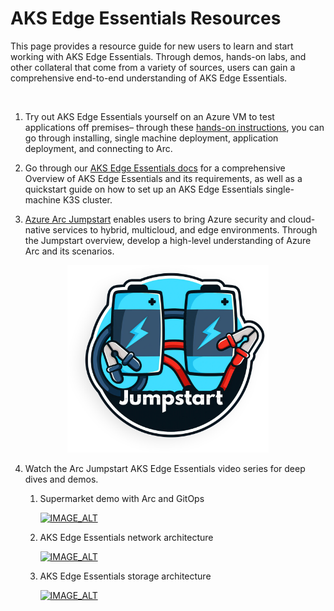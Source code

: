 # AKS Edge Essentials Resources

This page provides a resource guide for new users to learn and start working with AKS Edge Essentials. Through demos, hands-on labs, and other collateral that come from a variety of sources, users can gain a comprehensive end-to-end understanding of AKS Edge Essentials. 

<br>


1. Try out AKS Edge Essentials yourself on an Azure VM to test applications off premises– through these [hands-on instructions](./Documentation/SetUp_Environment.md), you can go through installing, single machine deployment, application deployment, and connecting to Arc. 

2. Go through our [AKS Edge Essentials docs](https://learn.microsoft.com/en-us/azure/aks/hybrid/aks-edge-overview) for a comprehensive Overview of AKS Edge Essentials and its requirements, as well as a quickstart guide on how to set up an AKS Edge Essentials single-machine K3S cluster.

3.  [Azure Arc Jumpstart](https://azurearcjumpstart.io/)
  enables users to bring Azure security and cloud-native services to hybrid, multicloud, and edge environments. Through the Jumpstart overview, develop a high-level understanding of Azure Arc and its scenarios.  

  <center><img src="./Images/Jumpstart.png" height="300"/></center>

4. Watch the Arc Jumpstart AKS Edge Essentials video series for deep dives and demos.
    1. Supermarket demo with Arc and GitOps


        [![IMAGE_ALT](https://img.youtube.com/vi/NoIMUd0Gemw/0.jpg)](https://www.youtube.com/watch?v=NoIMUd0Gemw) 

    2. AKS Edge Essentials network architecture



        [![IMAGE_ALT](https://img.youtube.com/vi/87u7P-JXZcA/0.jpg)](https://www.youtube.com/watch?v=87u7P-JXZcA) 

    3. AKS Edge Essentials storage architecture


       [![IMAGE_ALT](https://img.youtube.com/vi/v4mlvxKoiOM/0.jpg)](https://youtu.be/v4mlvxKoiOM) 

  